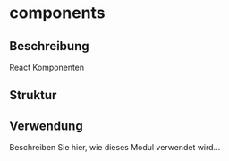 ﻿# components

## Beschreibung
React Komponenten

## Struktur


## Verwendung
Beschreiben Sie hier, wie dieses Modul verwendet wird...
